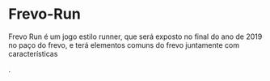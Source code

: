 # Frevo-Run
Frevo Run é um jogo estilo runner, que será exposto no final do ano de 2019 no paço do frevo, e terá elementos comuns do frevo juntamente com características

.

